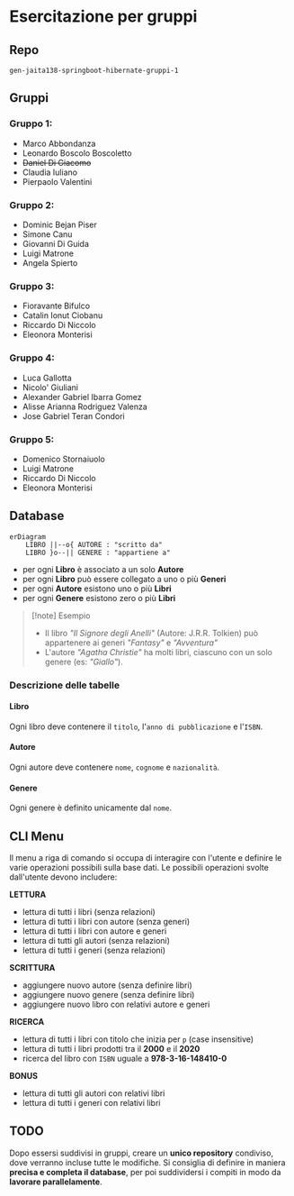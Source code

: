 # Esercitazione per gruppi
## Repo
`gen-jaita138-springboot-hibernate-gruppi-1`
## Gruppi
### **Gruppo 1:**  
- Marco Abbondanza  
- Leonardo Boscolo Boscoletto  
- ~~Daniel Di Giacomo~~  
- Claudia Iuliano  
- Pierpaolo Valentini

### **Gruppo 2:**  
- Dominic Bejan Piser  
- Simone Canu  
- Giovanni Di Guida  
- Luigi Matrone  
- Angela Spierto  

### **Gruppo 3:**  
- Fioravante Bifulco  
- Catalin Ionut Ciobanu  
- Riccardo Di Niccolo  
- Eleonora Monterisi   

### **Gruppo 4:**  
- Luca Gallotta  
- Nicolo' Giuliani  
- Alexander Gabriel Ibarra Gomez  
- Alisse Arianna Rodriguez Valenza  
- Jose Gabriel Teran Condori

### **Gruppo 5:**  
- Domenico Stornaiuolo  
- Luigi Matrone  
- Riccardo Di Niccolo  
- Eleonora Monterisi  

## Database
```mermaid
erDiagram
    LIBRO ||--o{ AUTORE : "scritto da"
    LIBRO }o--|| GENERE : "appartiene a"
```
- per ogni **Libro** è associato a un solo **Autore** 
- per ogni **Libro** può essere collegato a uno o più **Generi**
- per ogni **Autore** esistono uno o più **Libri**
- per ogni **Genere** esistono zero o più **Libri**

> [!note] Esempio
> -  Il libro _"Il Signore degli Anelli"_ (Autore: J.R.R. Tolkien) può appartenere ai generi _"Fantasy"_ e _"Avventura"_
> - L'autore _"Agatha Christie"_ ha molti libri, ciascuno con un solo genere (es: _"Giallo"_).
### Descrizione delle tabelle
#### Libro
Ogni libro deve contenere il `titolo`, l'`anno di pubblicazione` e l'`ISBN`.
#### Autore
Ogni autore deve contenere `nome`, `cognome` e `nazionalità`.
#### Genere
Ogni genere è definito unicamente dal `nome`.

## CLI Menu
Il menu a riga di comando si occupa di interagire con l'utente e definire le varie operazioni possibili sulla base dati. Le possibili operazioni svolte dall'utente devono includere:

**LETTURA**
- lettura di tutti i libri (senza relazioni)
- lettura di tutti i libri con autore (senza generi)
- lettura di tutti i libri con autore e generi
- lettura di tutti gli autori (senza relazioni)
- lettura di tutti i generi (senza relazioni)

**SCRITTURA**
- aggiungere nuovo autore (senza definire libri)
- aggiungere nuovo genere (senza definire libri)
- aggiungere nuovo libro con relativi autore e generi

**RICERCA**
- lettura di tutti i libri con titolo che inizia per `p` (case insensitive)
- lettura di tutti i libri prodotti tra il **2000** e il **2020**
- ricerca del libro con `ISBN` uguale a **978-3-16-148410-0**

**BONUS**
- lettura di tutti gli autori con relativi libri 
- lettura di tutti i generi con relativi libri

## TODO
Dopo essersi suddivisi in gruppi, creare un **unico repository** condiviso, dove verranno incluse tutte le modifiche. Si consiglia di definire in maniera **precisa e completa il database**, per poi suddividersi i compiti in modo da **lavorare parallelamente**.